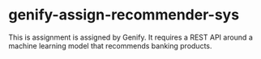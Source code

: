 # genify-assign-recommender-sys
This is assignment is assigned by Genify. It requires a REST API around a machine learning model that recommends banking products.
